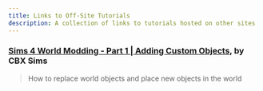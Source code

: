 ```yaml
---
title: Links to Off-Site Tutorials
description: A collection of links to tutorials hosted on other sites
---
```


### [Sims 4 World Modding - Part 1 | Adding Custom Objects](https://www.youtube.com/watch?v=YsXlpSHX_Bo), by CBX Sims
> How to replace world objects and place new objects in the world